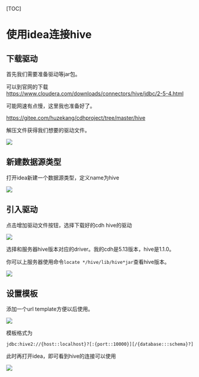 [TOC]

# 使用idea连接hive

## 下载驱动

首先我们需要准备驱动等jar包。

可以到官网的下载 <https://www.cloudera.com/downloads/connectors/hive/jdbc/2-5-4.html>

可能网速有点慢，这里我也准备好了。

<https://gitee.com/huzekang/cdhproject/tree/master/hive>

解压文件获得我们想要的驱动文件。

![](https://raw.githubusercontent.com/peter1040080742/picbed/master/20190425225554.png)

## 新建数据源类型

打开idea新建一个数据源类型，定义name为hive

![](https://raw.githubusercontent.com/peter1040080742/picbed/master/20190425223147.png)



## 引入驱动

点击增加驱动文件按钮，选择下载好的cdh hive的驱动

![](https://raw.githubusercontent.com/peter1040080742/picbed/master/20190425223349.png)



选择和服务器hive版本对应的driver。我的cdh是5.13版本，hive是1.1.0。

你可以上服务器使用命令`locate */hive/lib/hive*jar`查看hive版本。

![](https://raw.githubusercontent.com/peter1040080742/picbed/master/20190425223710.png)



## 设置模板

添加一个url template方便以后使用。

![](https://raw.githubusercontent.com/peter1040080742/picbed/master/20190425223952.png)



模板格式为

```
jdbc:hive2://{host::localhost}?[:{port::10000}][/{database:::schema}?]
```



此时再打开idea，即可看到hive的连接可以使用

![](https://raw.githubusercontent.com/peter1040080742/picbed/master/20190425224353.png)

